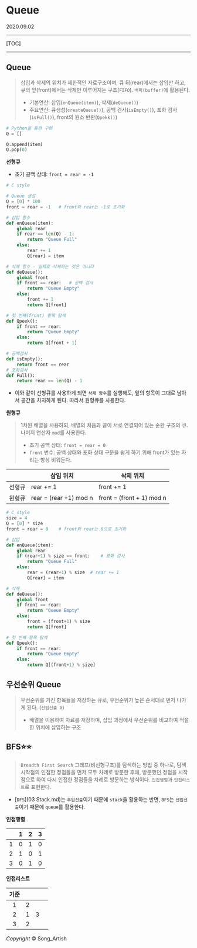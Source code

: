 # Queue

2020.09.02

---

[TOC]

---



## Queue

> 삽입과 삭제의 위치가 제한적인 자료구조이며, 큐 뒤(rear)에서는 삽입만 하고, 큐의 앞(front)에서는 삭제만 이루어지는 구조(`FIFO`). `버퍼(buffer)`에 활용된다.
>
> - 기본연산: 삽입(`enQueue(item)`), 삭제(`deQueue()`)
> - 주요연산: 큐생성(`createQueue()`), 공백 검사(`isEmpty()`), 포화 검사(`isFull()`), front의 원소 반환(`Qpekk()`)

```python
# Python을 통한 구현
Q = []

Q.append(item)
Q.pop(0)
```



**선형큐**

- 초기 공백 상태: `front = rear = -1`

```python
# C style

# Queue 생성
Q = [0] * 100
front = rear = -1	# front와 rear는 -1로 초기화

# 삽입 함수
def enQueue(item):
    global rear
    if rear == len(Q) - 1:
        return "Queue Full"
    else:
        rear += 1
        Q[rear] = item

# 삭제 함수 - 실제로 삭제하는 것은 아니다
def deQueue():
    global front
    if front == rear:	# 공백 검사
        return "Queue Empty"
    else:
        front += 1
        return Q[front]

# 첫 번쨰(front) 항목 탐색
def Qpeek():
    if front == rear:
        return "Queue Empty"
    else:
        return Q[front + 1]

# 공백검사
def isEmpty():
    return front == rear
# 포화검사
def Full():
    return rear == len(Q) - 1
```

- 이와 같이 선형큐를 사용하게 되면 `삭제 함수`를 실행해도, 앞의 항목이 그대로 남아서 공간을 차지하게 된다. 따라서 원형큐를 사용한다.

**원형큐**

> 1차원 배열을 사용하되, 배열의 처음과 끝이 서로 연결되어 있는 순환 구조의 큐. 나머지 연산자 `mod`를 사용한다.
>
> - 초기 공백 상태: `front = rear = 0`
> - `front` 변수: 공백 상태와 포화 상태 구분을 쉽게 하기 위해 front가 있는 자리는 항상 비워둔다.

|        | 삽입 위치              | 삭제 위치                 |
| ------ | ---------------------- | ------------------------- |
| 선형큐 | rear += 1              | front += 1                |
| 원형큐 | rear = (rear +1) mod n | front = (front + 1) mod n |

```python
# C style
size = 4
Q = [0] * size
front = rear = 0	# front와 rear는 0으로 초기화

# 삽입
def enQueue(item):
    global rear
    if (rear+1) % size == front:    # 포화 검사
        return "Queue Full"
    else:
        rear = (rear+1) % size  # rear += 1
        Q[rear] = item

# 삭제
def deQueue():
    global front
    if front == rear:
        return "Queue Empty"
    else:
        front = (front+1) % size
        return Q[front]

# 첫 번쨰 항목 탐색
def Qpeek():
    if front == rear:
        return "Queue Empty"
    else:
        return Q[(front+1) % size]
```



## 우선순위 Queue

> 우선순위를 가진 항목들을 저장하는 큐로, 우선순위가 높은 순서대로 먼저 나가게 된다. (`선입선출 X`)
>
> - 배열을 이용하여 자료를 저장하며, 삽입 과정에서 우선순위를 비교하여 적절한 위치에 삽입하는 구조



## BFS:star::star:

> `Breadth First Search` 그래프(비선형구조)를 탐색하는 방법 중 하나로, 탐색 시작점의 인접한 정점들을 먼저 모두 차례로 방문한 후에, 방문했던 정점을 시작점으로 하여 다시 인접한 정점들을 차례로 방문하는 방식이다. `인접행렬`과 `인접리스트`로 표현한다.

- [`DFS`](03 Stack.md)는 `후입선출`이기 때문에 `stack`을 활용하는 반면, `BFS`는 `선입선출`이기 때문에 `queue`를 활용한다.

**인접행렬**

|      |  1   |  2   |  3   |
| :--: | :--: | :--: | :--: |
|  1   |  0   |  1   |  0   |
|  2   |  1   |  0   |  1   |
|  3   |  0   |  1   |  0   |

**인접리스트**

| 기준 |      |      |      |
| :--: | :--: | :--: | :--: |
|  1   |  2   |      |      |
|  2   |  1   |  3   |      |
|  3   |  2   |      |      |



*Copyright* © Song_Artish
